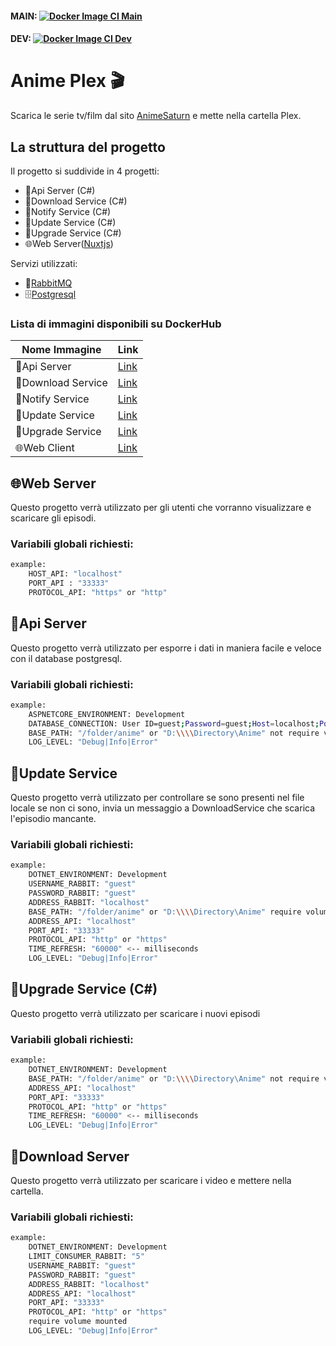 #### MAIN: [![Docker Image CI Main](https://github.com/GamingBunker/AnimePlex/actions/workflows/docker-image.yml/badge.svg?branch=main)](https://github.com/GamingBunker/AnimePlex/actions/workflows/docker-image.yml) 

#### DEV: [![Docker Image CI Dev](https://github.com/GamingBunker/AnimePlex/actions/workflows/docker-image.yml/badge.svg?branch=dev)](https://github.com/GamingBunker/AnimePlex/actions/workflows/docker-image.yml)

# Anime Plex 🎬
Scarica le serie tv/film dal sito [AnimeSaturn](https://www.animesaturn.it/) e mette nella cartella Plex.

## La struttura del progetto
Il progetto si suddivide in 4 progetti:
- 🧮Api Server (C#)
- 📩Download Service (C#)
- 📨Notify Service (C#)
- 💾Update Service (C#)
- 💽Upgrade Service (C#)
- 🌐Web Server([Nuxtjs](https://nuxtjs.org/))

Servizi utilizzati:
- 🐰[RabbitMQ](https://www.rabbitmq.com/)
- 🗄[Postgresql](https://www.postgresql.org/)

### Lista di immagini disponibili su DockerHub
| Nome Immagine | Link |
| ------ | ------ |
| 🧮Api Server | [Link](https://hub.docker.com/r/kju7pwd2/animeplex-api) |
| 📩Download Service | [Link](https://hub.docker.com/r/kju7pwd2/animeplex-downloadservice) |
| 📨Notify Service | [Link](https://hub.docker.com/r/kju7pwd2/animeplex-notifyservice) |
| 💾Update Service | [Link](https://hub.docker.com/r/kju7pwd2/animeplex-updateservice) |
| 💽Upgrade Service | [Link](https://hub.docker.com/r/kju7pwd2/animeplex-upgradeservice) |
| 🌐Web Client | [Link](https://hub.docker.com/r/kju7pwd2/animeplex-web) |

## 🌐Web Server
Questo progetto verrà utilizzato per gli utenti che vorranno visualizzare e scaricare gli episodi.
### Variabili globali richiesti:
```sh
example:
    HOST_API: "localhost"
    PORT_API : "33333"
    PROTOCOL_API: "https" or "http"
```

## 🧮Api Server
Questo progetto verrà utilizzato per esporre i dati in maniera facile e veloce con il database postgresql.
### Variabili globali richiesti:
```sh
example:
    ASPNETCORE_ENVIRONMENT: Development
    DATABASE_CONNECTION: User ID=guest;Password=guest;Host=localhost;Port=33333;Database=db;
    BASE_PATH: "/folder/anime" or "D:\\\\Directory\Anime" not require volume mounted
    LOG_LEVEL: "Debug|Info|Error"
```
## 💾Update Service
Questo progetto verrà utilizzato per controllare se sono presenti nel file locale se non ci sono, invia un messaggio a DownloadService che scarica l'episodio mancante.
### Variabili globali richiesti:
```sh
example:
    DOTNET_ENVIRONMENT: Development
    USERNAME_RABBIT: "guest"
    PASSWORD_RABBIT: "guest"
    ADDRESS_RABBIT: "localhost"
    BASE_PATH: "/folder/anime" or "D:\\\\Directory\Anime" require volume mounted
    ADDRESS_API: "localhost"
    PORT_API: "33333"
    PROTOCOL_API: "http" or "https"
    TIME_REFRESH: "60000" <-- milliseconds
    LOG_LEVEL: "Debug|Info|Error"
```
## 💽Upgrade Service (C#)
Questo progetto verrà utilizzato per scaricare i nuovi episodi
### Variabili globali richiesti:
```sh
example:
    DOTNET_ENVIRONMENT: Development
    BASE_PATH: "/folder/anime" or "D:\\\\Directory\Anime" not require volume mounted
    ADDRESS_API: "localhost"
    PORT_API: "33333"
    PROTOCOL_API: "http" or "https"
    TIME_REFRESH: "60000" <-- milliseconds
    LOG_LEVEL: "Debug|Info|Error"
```
## 📩Download Server
Questo progetto verrà utilizzato per scaricare i video e mettere nella cartella.
### Variabili globali richiesti:
```sh
example:
    DOTNET_ENVIRONMENT: Development
    LIMIT_CONSUMER_RABBIT: "5"
    USERNAME_RABBIT: "guest"
    PASSWORD_RABBIT: "guest"
    ADDRESS_RABBIT: "localhost"
    ADDRESS_API: "localhost"
    PORT_API: "33333"
    PROTOCOL_API: "http" or "https"
    require volume mounted
    LOG_LEVEL: "Debug|Info|Error"
```